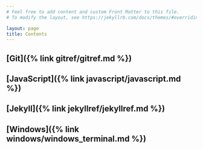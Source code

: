 ```yaml
---
# Feel free to add content and custom Front Matter to this file.
# To modify the layout, see https://jekyllrb.com/docs/themes/#overriding-theme-defaults

layout: page
title: Contents
---
```


[comment]: <> (TODO: Fix metadata around the site and see if you can update the styling to have a breadcrumb at the top.)

## [Git]({% link gitref/gitref.md %}) ##
[comment]: <> (TODO: Move Javascript to programming languages catagory that fans out when you write your python reference)
## [JavaScript]({% link javascript/javascript.md %})
## [Jekyll]({% link jekyllref/jekyllref.md %}) ##
## [Windows]({% link windows/windows_terminal.md %})